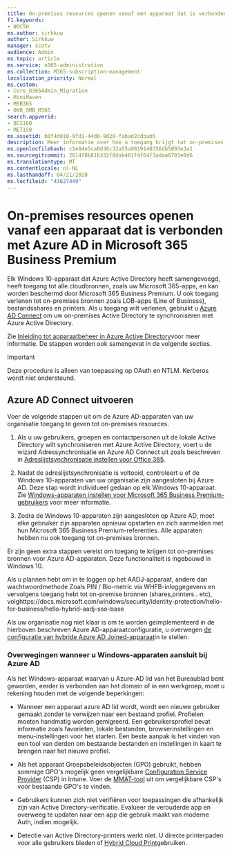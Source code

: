 ```yaml
---
title: On-premises resources openen vanaf een apparaat dat is verbonden met Azure AD in Microsoft 365 Business
f1.keywords:
- NOCSH
ms.author: sirkkuw
author: Sirkkuw
manager: scotv
audience: Admin
ms.topic: article
ms.service: o365-administration
ms.collection: M365-subscription-management
localization_priority: Normal
ms.custom:
- Core_O365Admin_Migration
- MiniMaven
- MSB365
- OKR_SMB_M365
search.appverid:
- BCS160
- MET150
ms.assetid: b0f4d010-9fd1-44d0-9d20-fabad2cdbab5
description: Meer informatie over hoe u toegang krijgt tot on-premises bronnen zoals bedrijfsapps, bestandsshares en printers van een Azure Active Directory dat is toegetreden tot Windows 10-apparaat.
ms.openlocfilehash: c1e04e5ca0d36c32a55a9819140356db5093e3a1
ms.sourcegitcommit: 2614f8b81b332f8dab461f4f64f3adaa6703e0d6
ms.translationtype: MT
ms.contentlocale: nl-NL
ms.lasthandoff: 04/21/2020
ms.locfileid: "43627449"
---
```

# <a name="access-on-premises-resources-from-an-azure-ad-joined-device-in-microsoft-365-business-premium"></a>On-premises resources openen vanaf een apparaat dat is verbonden met Azure AD in Microsoft 365 Business Premium

Elk Windows 10-apparaat dat Azure Active Directory heeft samengevoegd, heeft toegang tot alle cloudbronnen, zoals uw Microsoft 365-apps, en kan worden beschermd door Microsoft 365 Business Premium. U ook toegang verlenen tot on-premises bronnen zoals LOB-apps (Line of Business), bestandsshares en printers. Als u toegang wilt verlenen, gebruikt u [Azure AD Connect](https://docs.microsoft.com/azure/active-directory/connect/active-directory-aadconnect) om uw on-premises Active Directory te synchroniseren met Azure Active Directory. 

Zie [Inleiding tot apparaatbeheer in Azure Active Directory](https://docs.microsoft.com/azure/active-directory/device-management-introduction)voor meer informatie.
De stappen worden ook samengevat in de volgende secties.

> [!IMPORTANT]
> Deze procedure is alleen van toepassing op OAuth en NTLM. Kerberos wordt niet ondersteund.
 
## <a name="run-azure-ad-connect"></a>Azure AD Connect uitvoeren

Voer de volgende stappen uit om de Azure AD-apparaten van uw organisatie toegang te geven tot on-premises resources.
  
1. Als u uw gebruikers, groepen en contactpersonen uit de lokale Active Directory wilt synchroniseren met Azure Active Directory, voert u de wizard Adressynchronisatie en Azure AD Connect uit zoals beschreven in [Adreslijstsynchronisatie instellen voor Office 365](https://support.office.com/article/1b3b5318-6977-42ed-b5c7-96fa74b08846).
    
2. Nadat de adreslijstsynchronisatie is voltooid, controleert u of de Windows 10-apparaten van uw organisatie zijn aangesloten bij Azure AD. Deze stap wordt individueel gedaan op elk Windows 10-apparaat. Zie [Windows-apparaten instellen voor Microsoft 365 Business Premium-gebruikers](set-up-windows-devices.md) voor meer informatie. 
    
3. Zodra de Windows 10-apparaten zijn aangesloten op Azure AD, moet elke gebruiker zijn apparaten opnieuw opstarten en zich aanmelden met hun Microsoft 365 Business Premium-referenties. Alle apparaten hebben nu ook toegang tot on-premises bronnen.
    
Er zijn geen extra stappen vereist om toegang te krijgen tot on-premises bronnen voor Azure AD-apparaten. Deze functionaliteit is ingebouwd in Windows 10. 

Als u plannen hebt om in te loggen op het AADJ-apparaat, andere dan wachtwoordmethode Zoals PIN / Bio-metric via WHFB-inloggegevens en vervolgens toegang hebt tot on-premise bronnen (shares,printers.. etc), volghttps://docs.microsoft.com/windows/security/identity-protection/hello-for-business/hello-hybrid-aadj-sso-base
  
Als uw organisatie nog niet klaar is om te worden geïmplementeerd in de hierboven beschreven Azure AD-apparaatconfiguratie, u overwegen [de configuratie van hybride Azure AD Joined-apparaat](manage-windows-devices.md)in te stellen.
  
### <a name="considerations-when-you-join-windows-devices-to-azure-ad"></a>Overwegingen wanneer u Windows-apparaten aansluit bij Azure AD

Als het Windows-apparaat waarvan u Azure-AD lid van het Bureaublad bent geworden, eerder is verbonden aan het domein of in een werkgroep, moet u rekening houden met de volgende beperkingen:
  
- Wanneer een apparaat azure AD lid wordt, wordt een nieuwe gebruiker gemaakt zonder te verwijzen naar een bestaand profiel. Profielen moeten handmatig worden gemigreerd. Een gebruikersprofiel bevat informatie zoals favorieten, lokale bestanden, browserinstellingen en menu-instellingen voor het starten. Een beste aanpak is het vinden van een tool van derden om bestaande bestanden en instellingen in kaart te brengen naar het nieuwe profiel.

- Als het apparaat Groepsbeleidsobjecten (GPO) gebruikt, hebben sommige GPO's mogelijk geen vergelijkbare [Configuration Service Provider](https://docs.microsoft.com/windows/configuration/provisioning-packages/how-it-pros-can-use-configuration-service-providers) (CSP) in Intune. Voer de [MMAT-tool](https://www.microsoft.com/download/details.aspx?id=45520) uit om vergelijkbare CSP's voor bestaande GPO's te vinden.

- Gebruikers kunnen zich niet verifiëren voor toepassingen die afhankelijk zijn van Active Directory-verificatie. Evalueer de verouderde app en overweeg te updaten naar een app die gebruik maakt van moderne Auth, indien mogelijk.

- Detectie van Active Directory-printers werkt niet. U directe printerpaden voor alle gebruikers bieden of [Hybrid Cloud Print](https://docs.microsoft.com/windows-server/administration/hybrid-cloud-print/hybrid-cloud-print-deploy)gebruiken.
